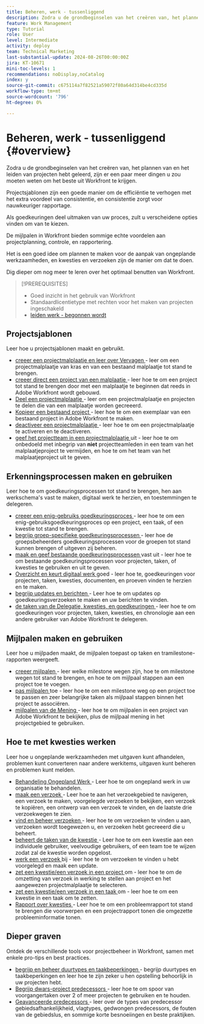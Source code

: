 ```yaml
---
title: Beheren, werk - tussenliggend
description: Zodra u de grondbeginselen van het creëren van, het plannen van en het leiden van projecten hebt geleerd, zijn er een paar meer dingen u zou moeten weten om het beste uit Workfront te krijgen.
feature: Work Management
type: Tutorial
role: User
level: Intermediate
activity: deploy
team: Technical Marketing
last-substantial-update: 2024-08-26T00:00:00Z
jira: KT-10671
mini-toc-levels: 1
recommendations: noDisplay,noCatalog
index: y
source-git-commit: c675114a7f82521a59072f80a64d314be4cd335d
workflow-type: tm+mt
source-wordcount: '796'
ht-degree: 0%

---
```



# Beheren, werk - tussenliggend {#overview}

Zodra u de grondbeginselen van het creëren van, het plannen van en het leiden van projecten hebt geleerd, zijn er een paar meer dingen u zou moeten weten om het beste uit Workfront te krijgen.

Projectsjablonen zijn een goede manier om de efficiëntie te verhogen met het extra voordeel van consistentie, en consistentie zorgt voor nauwkeuriger rapportage.

Als goedkeuringen deel uitmaken van uw proces, zult u verscheidene opties vinden om van te kiezen.

De mijlpalen in Workfront bieden sommige echte voordelen aan projectplanning, controle, en rapportering.

Het is een goed idee om plannen te maken voor de aanpak van ongeplande werkzaamheden, en kwesties en verzoeken zijn de manier om dat te doen.

Dig dieper om nog meer te leren over het optimaal benutten van Workfront.

>[!PREREQUISITES]
>
>* Goed inzicht in het gebruik van Workfront
>* Standaardlicentietype met rechten voor het maken van projecten ingeschakeld
>* [ leiden werk - begonnen wordt ](https://experienceleague.adobe.com/?recommended=Workfront-U-1-2022.1.planners)


## Projectsjablonen

Leer hoe u projectsjablonen maakt en gebruikt.

* [ creeer een projectmalplaatje en leer over Vervagen ](create-a-project-template.md) - leer om een projectmalplaatje van kras en van een bestaand malplaatje tot stand te brengen.
* [ creeer direct een project van een malplaatje ](create-a-project-directly-from-a-template.md) - leer hoe te om een project tot stand te brengen door met een malplaatje te beginnen dat reeds in Adobe Workfront wordt gebouwd.
* [ Deel een projectmalplaatje ](share-a-project-template.md) - leer om een projectmalplaatje en projecten te delen die van een malplaatje worden gecreeerd.
* [ Kopieer een bestaand project ](/help/manage-work/manage-projects/copy-an-existing-project.md) - leer hoe te om een exemplaar van een bestaand project in Adobe Workfront te maken.
* [ deactiveer een projectmalplaatje ](deactivate-a-project-template.md) - leer hoe te om een projectmalplaatje te activeren en te deactiveren.
* [ geef het projectteam in een projectmalplaatje ](edit-the-project-team-in-a-project-template.md) uit - leer hoe te om onbedoeld met inbegrip van **niet** projectteamleden in een team van het malplaatjeproject te vermijden, en hoe te om het team van het malplaatjeproject uit te geven.

## Erkenningsprocessen maken en gebruiken

Leer hoe te om goedkeuringsprocessen tot stand te brengen, hen aan werkschema&#39;s vast te maken, digitaal werk te herzien, en toestemmingen te delegeren.

* [ creeer een enig-gebruiks goedkeuringsproces ](create-a-single-use-approval-process.md) - leer hoe te om een enig-gebruiksgoedkeuringsproces op een project, een taak, of een kwestie tot stand te brengen.
* [ begrijp groep-specifieke goedkeuringsprocessen ](group-specific-approval-processes.md) - leer hoe de groepsbeheerders goedkeuringsprocessen voor de groepen tot stand kunnen brengen of uitgeven zij beheren.
* [ maak en geef bestaande goedkeuringsprocessen ](attach-and-edit-existing-approval-processes.md) vast uit - leer hoe te om bestaande goedkeuringsprocessen voor projecten, taken, of kwesties te gebruiken en uit te geven.
* [ Overzicht en keurt digitaal werk ](review-and-approve-digital-work.md) goed - leer hoe te, goedkeuringen voor projecten, taken, kwesties, documenten, en proeven vinden te herzien en te maken.
* [ begrijp updates en berichten ](understand-updates-and-notifications.md) - Leer hoe te om updates op goedkeuringsverzoeken te maken en uw berichten te vinden.
* [ de taken van de Delegatie, kwesties, en goedkeuringen ](delegate-approvals.md) - leer hoe te om goedkeuringen voor projecten, taken, kwesties, en chronologie aan een andere gebruiker van Adobe Workfront te delegeren.

## Mijlpalen maken en gebruiken

Leer hoe u mijlpaden maakt, de mijlpalen toepast op taken en tramilestone-rapporten weergeeft.

* [ creeer mijlpalen ](creating-milestones.md) - leer welke milestone wegen zijn, hoe te om milestone wegen tot stand te brengen, en hoe te om mijlpaal stappen aan een project toe te voegen.
* [ pas mijlpalen ](apply-milestones.md) toe - leer hoe te om een milestone weg op een project toe te passen en zeer belangrijke taken als mijlpaal stappen binnen het project te associëren.
* [ mijlpalen van de Mening ](view-milestones.md) - leer hoe te om mijlpalen in een project van Adobe Workfront te bekijken, plus de mijlpaal mening in het projectgebied te gebruiken.

## Hoe te met kwesties werken

Leer hoe u ongeplande werkzaamheden met uitgaven kunt afhandelen, problemen kunt converteren naar andere werkitems, uitgaven kunt beheren en problemen kunt melden.

* [ Behandeling Ongepland Werk ](handle-unplanned-work.md) - Leer hoe te om ongepland werk in uw organisatie te behandelen.
* [ maak een verzoek ](make-a-request.md) - Leer hoe te aan het verzoekgebied te navigeren, een verzoek te maken, voorgelegde verzoeken te bekijken, een verzoek te kopiëren, een ontwerp van een verzoek te vinden, en de laatste drie verzoekwegen te zien.
* [ vind en beheer verzoeken ](find-requests.md) - leer hoe te om verzoeken te vinden u aan, verzoeken wordt toegewezen u, en verzoeken hebt gecreeerd die u beheert.
* [ beheert de taken van de kwestie ](manage-issue-assignments.md) - Leer hoe te om een kwestie aan een individuele gebruiker, veelvoudige gebruikers, of een team toe te wijzen zodat zal de kwestie worden opgelost.
* [ werk een verzoek ](update-a-request.md) bij - leer hoe te om verzoeken te vinden u hebt voorgelegd en maak een update.
* [ zet een kwestie/een verzoek in een project ](create-a-project-from-a-request.md) om - leer hoe te om de omzetting van verzoek in werking te stellen aan project en het aangewezen projectmalplaatje te selecteren.
* [ zet een kwestie/een verzoek in een taak ](convert-issues-to-other-work-items.md) om - leer hoe te om een kwestie in een taak om te zetten.
* [ Rapport over kwesties ](report-on-issues.md) - Leer hoe te om een probleemrapport tot stand te brengen die voorwerpen en een projectrapport tonen die omgezette probleeminformatie tonen.

## Dieper graven

Ontdek de verschillende tools voor projectbeheer in Workfront, samen met enkele pro-tips en best practices.    

* [ begrijp en beheer duurtypes en taakbeperkingen ](understand-and-manage-duration-types-and-task-constraints.md) - begrijp duurtypes en taakbeperkingen en leer hoe te zijn zeker u hen opstelling behoorlijk in uw projecten hebt.
* [ Begrijp dwars-project predecessors ](understand-cross-project-predecessors.md) - leer hoe te om spoor van voorgangertaken over 2 of meer projecten te gebruiken en te houden.
* [ Geavanceerde predecessors ](advanced-predecessors.md) - leer over de types van predecessor gebiedsafhankelijkheid, vlagtypes, gedwongen predecessors, de fouten van de gebiedslus, en sommige korte besnoeiingen en beste praktijken.

